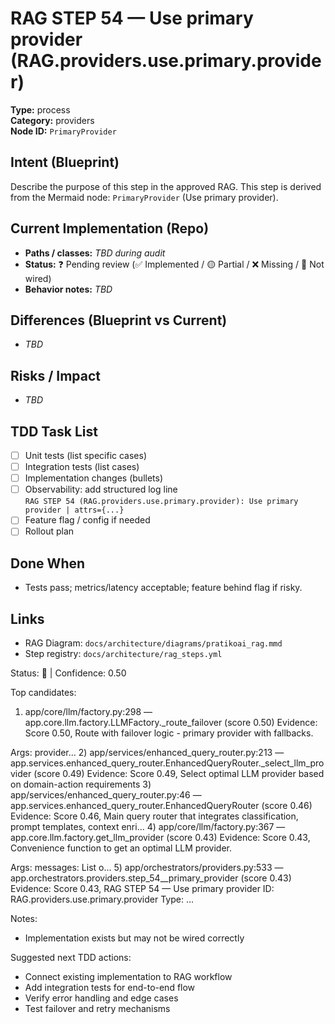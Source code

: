 # RAG STEP 54 — Use primary provider (RAG.providers.use.primary.provider)

**Type:** process  
**Category:** providers  
**Node ID:** `PrimaryProvider`

## Intent (Blueprint)
Describe the purpose of this step in the approved RAG. This step is derived from the Mermaid node: `PrimaryProvider` (Use primary provider).

## Current Implementation (Repo)
- **Paths / classes:** _TBD during audit_
- **Status:** ❓ Pending review (✅ Implemented / 🟡 Partial / ❌ Missing / 🔌 Not wired)
- **Behavior notes:** _TBD_

## Differences (Blueprint vs Current)
- _TBD_

## Risks / Impact
- _TBD_

## TDD Task List
- [ ] Unit tests (list specific cases)
- [ ] Integration tests (list cases)
- [ ] Implementation changes (bullets)
- [ ] Observability: add structured log line  
  `RAG STEP 54 (RAG.providers.use.primary.provider): Use primary provider | attrs={...}`
- [ ] Feature flag / config if needed
- [ ] Rollout plan

## Done When
- Tests pass; metrics/latency acceptable; feature behind flag if risky.

## Links
- RAG Diagram: `docs/architecture/diagrams/pratikoai_rag.mmd`
- Step registry: `docs/architecture/rag_steps.yml`


<!-- AUTO-AUDIT:BEGIN -->
Status: 🔌  |  Confidence: 0.50

Top candidates:
1) app/core/llm/factory.py:298 — app.core.llm.factory.LLMFactory._route_failover (score 0.50)
   Evidence: Score 0.50, Route with failover logic - primary provider with fallbacks.

Args:
    provider...
2) app/services/enhanced_query_router.py:213 — app.services.enhanced_query_router.EnhancedQueryRouter._select_llm_provider (score 0.49)
   Evidence: Score 0.49, Select optimal LLM provider based on domain-action requirements
3) app/services/enhanced_query_router.py:46 — app.services.enhanced_query_router.EnhancedQueryRouter (score 0.46)
   Evidence: Score 0.46, Main query router that integrates classification, prompt templates,
context enri...
4) app/core/llm/factory.py:367 — app.core.llm.factory.get_llm_provider (score 0.43)
   Evidence: Score 0.43, Convenience function to get an optimal LLM provider.

Args:
    messages: List o...
5) app/orchestrators/providers.py:533 — app.orchestrators.providers.step_54__primary_provider (score 0.43)
   Evidence: Score 0.43, RAG STEP 54 — Use primary provider
ID: RAG.providers.use.primary.provider
Type: ...

Notes:
- Implementation exists but may not be wired correctly

Suggested next TDD actions:
- Connect existing implementation to RAG workflow
- Add integration tests for end-to-end flow
- Verify error handling and edge cases
- Test failover and retry mechanisms
<!-- AUTO-AUDIT:END -->